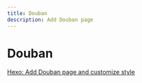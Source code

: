 ```yaml
---
title: Douban
description: Add Douban page
---
```


# Douban

[Hexo: Add Douban page and customize style](https://www.efu.me/posts/a2fcd92c.html)